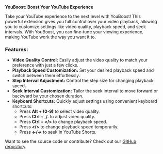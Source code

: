 **YouBoost: Boost Your YouTube Experience**

Take your YouTube experience to the next level with YouBoost! This powerful extension gives you full control over your video playback, allowing you to customize settings like video quality, playback speed, and seek intervals. With YouBoost, you can fine-tune your viewing experience, making YouTube work the way you want it to.

### Features:

- **Video Quality Control:** Easily adjust the video quality to match your preference with just a few clicks.
- **Playback Speed Customization:** Set your desired playback speed and switch between them effortlessly.
- **Step Interval Adjustment:** Control the step size for changing playback speed.
- **Seek Interval Customization:** Tailor the seek interval to move forward or backward by your chosen duration.
- **Keyboard Shortcuts:** Quickly adjust settings using convenient keyboard shortcuts:
  - Press **Alt + (0-9)** to select video quality.
  - Press **Ctrl + ,/.** to adjust video quality.
  - Press **Ctrl + </>** to change playback speed.
  - Press **</>** to change playback speed temporarily.
  - Press **←/→** to seek in YouTube Shorts.

Want to see the source code or contribute? Check out our [GitHub repository](https://github.com/SahilAggarwal2004/youboost).
